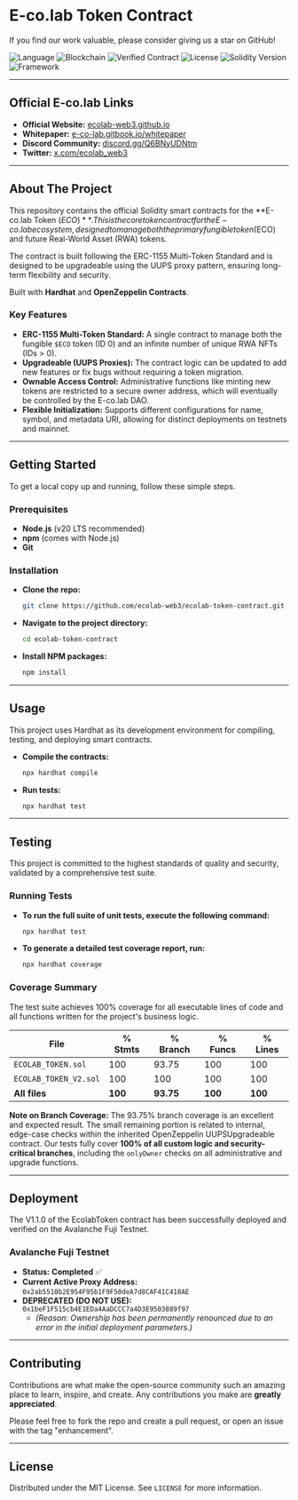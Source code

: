 # E-co.lab Token Contract

If you find our work valuable, please consider giving us a star on GitHub!

![Language](https://img.shields.io/badge/Language-Solidity-orange)
![Blockchain](https://img.shields.io/badge/Blockchain-Avalanche_Fuji-red)
![Verified Contract](https://img.shields.io/badge/Contract-Verified-green)
![License](https://img.shields.io/badge/License-MIT-blue)
![Solidity Version](https://img.shields.io/badge/Solidity-0.8.24-yellow.svg)
![Framework](https://img.shields.io/badge/Framework-Hardhat-purple.svg)

___

## Official E-co.lab Links

*   **Official Website:** [ecolab-web3.github.io](https://ecolab-web3.github.io/)
*   **Whitepaper:** [e-co-lab.gitbook.io/whitepaper](https://e-co-lab.gitbook.io/whitepaper)
*   **Discord Community:** [discord.gg/Q6BNyUDNtm](https://discord.gg/Q6BNyUDNtm)
*   **Twitter:** [x.com/ecolab_web3](https://x.com/ecolab_web3)

___

## About The Project

This repository contains the official Solidity smart contracts for the **E-co.lab Token ($ECO)**. This is the core token contract for the E-co.lab ecosystem, designed to manage both the primary fungible token ($ECO) and future Real-World Asset (RWA) tokens.

The contract is built following the ERC-1155 Multi-Token Standard and is designed to be upgradeable using the UUPS proxy pattern, ensuring long-term flexibility and security.

Built with **Hardhat** and **OpenZeppelin Contracts**.

### Key Features

*   **ERC-1155 Multi-Token Standard:** A single contract to manage both the fungible `$ECO` token (ID 0) and an infinite number of unique RWA NFTs (IDs > 0).
*   **Upgradeable (UUPS Proxies):** The contract logic can be updated to add new features or fix bugs without requiring a token migration.
*   **Ownable Access Control:** Administrative functions like minting new tokens are restricted to a secure owner address, which will eventually be controlled by the E-co.lab DAO.
*   **Flexible Initialization:** Supports different configurations for name, symbol, and metadata URI, allowing for distinct deployments on testnets and mainnet.

___

## Getting Started

To get a local copy up and running, follow these simple steps.

### Prerequisites

*   **Node.js** (v20 LTS recommended)
*   **npm** (comes with Node.js)
*   **Git**

### Installation

*   **Clone the repo:**
    ```sh
    git clone https://github.com/ecolab-web3/ecolab-token-contract.git
    ```
*   **Navigate to the project directory:**
    ```sh
    cd ecolab-token-contract
    ```
*   **Install NPM packages:**
    ```sh
    npm install
    ```

___

## Usage

This project uses Hardhat as its development environment for compiling, testing, and deploying smart contracts.

*   **Compile the contracts:**
    ```sh
    npx hardhat compile
    ```
*   **Run tests:**
    ```sh
    npx hardhat test
    ```

___

## Testing

This project is committed to the highest standards of quality and security, validated by a comprehensive test suite.

### Running Tests

*   **To run the full suite of unit tests, execute the following command:**
    ```sh
    npx hardhat test
    ```

*   **To generate a detailed test coverage report, run:**
    ```sh
    npx hardhat coverage
    ```

### Coverage Summary

The test suite achieves 100% coverage for all executable lines of code and all functions written for the project's business logic.

| File                  | % Stmts | % Branch | % Funcs | % Lines |
|-----------------------|---------|----------|---------|---------|
| `ECOLAB_TOKEN.sol`    | 100     | 93.75    | 100     | 100     |
| `ECOLAB_TOKEN_V2.sol` | 100     | 100      | 100     | 100     |
| **All files**         | **100** | **93.75**| **100** | **100** |

**Note on Branch Coverage:** The 93.75% branch coverage is an excellent and expected result. The small remaining portion is related to internal, edge-case checks within the inherited OpenZeppelin UUPSUpgradeable contract. Our tests fully cover **100% of all custom logic and security-critical branches**, including the `onlyOwner` checks on all administrative and upgrade functions.

___

## Deployment

The V1.1.0 of the EcolabToken contract has been successfully deployed and verified on the Avalanche Fuji Testnet.

### Avalanche Fuji Testnet

*   **Status:** **Completed** ✅
*   **Current Active Proxy Address:**
    `0x2ab5510b2E954F95b1F9F50deA7d8CAF41C418AE`
*   **DEPRECATED (DO NOT USE):**
    `0x1beF1F515cb4E1EDa4AaDCCC7a4D3E9503889f97`
    *   *(Reason: Ownership has been permanently renounced due to an error in the initial deployment parameters.)*

___

## Contributing

Contributions are what make the open-source community such an amazing place to learn, inspire, and create. Any contributions you make are **greatly appreciated**.

Please feel free to fork the repo and create a pull request, or open an issue with the tag "enhancement".

___

## License

Distributed under the MIT License. See `LICENSE` for more information.
